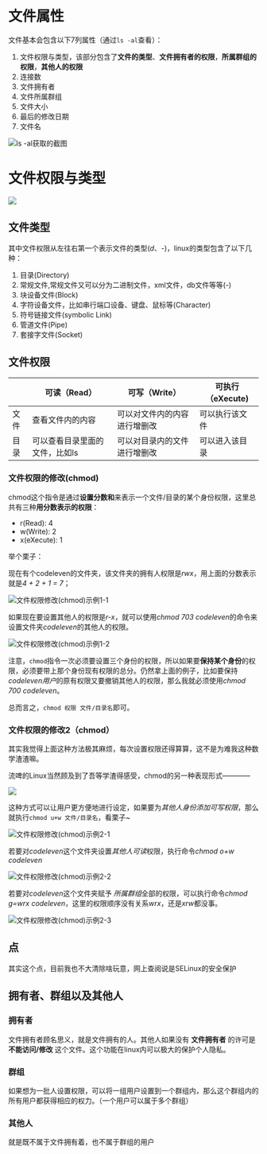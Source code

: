 # 文件属性
文件基本会包含以下7列属性（通过`ls -al`查看）：

1. 文件权限与类型，该部分包含了**文件的类型**、**文件拥有者的权限**，**所属群组的权限**，**其他人的权限**
2. 连接数
3. 文件拥有者
4. 文件所属群组
5. 文件大小
6. 最后的修改日期
7. 文件名

![ls -al获取的截图](https://blog-1252749790.cos.ap-shanghai.myqcloud.com/linux/basic/linux_basic_authority1.png)


# 文件权限与类型
![](https://blog-1252749790.cos.ap-shanghai.myqcloud.com/linux/basic/linux_basic_authority2.png)

## 文件类型
其中文件权限从左往右第一个表示文件的类型(*d*、*-*)，linux的类型包含了以下几种：
1. 目录(Directory)
2. 常规文件,常规文件又可以分为二进制文件，xml文件，db文件等等(-)
3. 块设备文件(Block)
4. 字符设备文件，比如串行端口设备、键盘、鼠标等(Character)
5. 符号链接文件(symbolic Link)
6. 管道文件(Pipe)
7. 套接字文件(Socket)

## 文件权限

|      | 可读（Read）               | 可写（Write）            | 可执行（eXecute) |
| ---- | ------------------------------ | ---------------------------- | ---------------- |
| 文件 | 查看文件内的内容       | 可以对文件内的内容进行增删改 | 可以执行该文件 |
| 目录 | 可以查看目录里面的文件，比如ls | 可以对目录内的文件进行增删改 | 可以进入该目录 |

### 文件权限的修改(chmod)
chmod这个指令是通过**设置分数和**来表示一个文件/目录的某个身份权限，这里总共有三种**用分数表示的权限**：

- r(Read): 4
- w(Write): 2
- x(eXecute): 1

举个栗子：

现在有个codeleven的文件夹，该文件夹的拥有人权限是*rwx*，用上面的分数表示就是*4 + 2 + 1 = 7*；

![文件权限修改(chmod)示例1-1](https://blog-1252749790.cos.ap-shanghai.myqcloud.com/linux/basic/linux_basic_authority3.png)

如果现在要设置其他人的权限是*r-x*，就可以使用*chmod 703 codeleven*的命令来设置文件夹*codeleven*的其他人的权限。

![文件权限修改(chmod)示例1-2](https://blog-1252749790.cos.ap-shanghai.myqcloud.com/linux/basic/linux_basic_authority4.png)

注意，`chmod`指令一次必须要设置三个身份的权限，所以如果要**保持某个身份**的权限，必须要带上那个身份现有权限的总分。仍然拿上面的例子，比如要保持*codeleven用户*的原有权限又要撤销其他人的权限，那么我就必须使用*chmod 700 codeleven*。


总而言之，`chmod 权限 文件/目录名`即可。

### 文件权限的修改2（chmod）
其实我觉得上面这种方法极其麻烦，每次设置权限还得算算，这不是为难我这种数学渣渣嘛。

流啤的Linux当然顾及到了吾等学渣得感受，chmod的另一种表现形式————

![](https://blog-1252749790.cos.ap-shanghai.myqcloud.com/linux/basic/linux_basic_authority5.png)

这种方式可以让用户更方便地进行设定，如果要为*其他人身份添加可写权限*，那么就执行`chmod u+w 文件/目录名`，看栗子~

![文件权限修改(chmod)示例2-1](https://blog-1252749790.cos.ap-shanghai.myqcloud.com/linux/basic/linux_basic_authority6.png)

若要对*codeleven*这个文件夹设置*其他人可读*权限，执行命令*chmod o+w codeleven*

![文件权限修改(chmod)示例2-2](https://blog-1252749790.cos.ap-shanghai.myqcloud.com/linux/basic/linux_basic_authority7.png)

若要对*codeleven*这个文件夹赋予 *所属群组*全部的权限，可以执行命令*chmod g=wrx codeleven*，这里的权限顺序没有关系*wrx*，还是*xrw*都没事。

![文件权限修改(chmod)示例2-3](https://blog-1252749790.cos.ap-shanghai.myqcloud.com/linux/basic/linux_basic_authority8.png)


## 点
其实这个点，目前我也不大清除啥玩意，网上查阅说是SELinux的安全保护


## 拥有者、群组以及其他人
### 拥有者
文件拥有者顾名思义，就是文件拥有的人。其他人如果没有 **文件拥有者** 的许可是 **不能访问/修改** 这个文件。这个功能在linux内可以极大的保护个人隐私。
### 群组
如果想为一批人设置权限，可以将一组用户设置到一个群组内，那么这个群组内的所有用户都获得相应的权力。（一个用户可以属于多个群组）
### 其他人
就是既不属于文件拥有着，也不属于群组的用户


